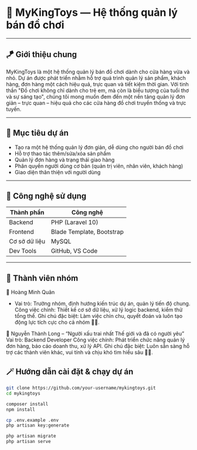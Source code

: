# 🎠 MyKingToys — Hệ thống quản lý bán đồ chơi
---
## 🪁 Giới thiệu chung

MyKingToys là một hệ thống quản lý bán đồ chơi dành cho cửa hàng vừa và nhỏ. Dự án được phát triển nhằm hỗ trợ quá trình quản lý sản phẩm, khách hàng, đơn hàng một cách hiệu quả, trực quan và tiết kiệm thời gian.
Với tinh thần "Đồ chơi không chỉ dành cho trẻ em, mà còn là biểu tượng của tuổi thơ và sự sáng tạo", chúng tôi mong muốn đem đến một nền tảng quản lý đơn giản – trực quan – hiệu quả cho các cửa hàng đồ chơi truyền thống và trực tuyến.

---

## 🎯 Mục tiêu dự án

- Tạo ra một hệ thống quản lý đơn giản, dễ dùng cho người bán đồ chơi
- Hỗ trợ thao tác thêm/sửa/xóa sản phẩm
- Quản lý đơn hàng và trạng thái giao hàng
- Phân quyền người dùng cơ bản (quản trị viên, nhân viên, khách hàng)
- Giao diện thân thiện với người dùng

---

## 🔧 Công nghệ sử dụng

| Thành phần     | Công nghệ                |
|----------------|---------------------------|
| Backend        | PHP (Laravel 10)          |
| Frontend       | Blade Template, Bootstrap |
| Cơ sở dữ liệu  | MySQL                     |
| Dev Tools      | GitHub, VS Code           |

---

## 👥 Thành viên nhóm
💼 Hoàng Minh Quân
* Vai trò: Trưởng nhóm, định hướng kiến trúc dự án, quản lý tiến độ chung.
Công việc chính: Thiết kế cơ sở dữ liệu, xử lý logic backend, kiểm thử tổng thể.
Ghi chú đặc biệt: Làm việc chỉn chu, quyết đoán và luôn tạo động lực tích cực cho cả nhóm 💪✨.

🧩 Nguyễn Thành Long – “Người xấu trai nhất Thế giới và đã có người yêu”
Vai trò: Backend Developer
Công việc chính: Phát triển chức năng quản lý đơn hàng, báo cáo doanh thu, xử lý API.
Ghi chú đặc biệt: Luôn sẵn sàng hỗ trợ các thành viên khác, vui tính và chịu khó tìm hiểu sâu 🔧🧠.

## 🪄 Hướng dẫn cài đặt & chạy dự án

```bash
git clone https://github.com/your-username/mykingtoys.git
cd mykingtoys

composer install
npm install

cp .env.example .env
php artisan key:generate

php artisan migrate
php artisan serve
